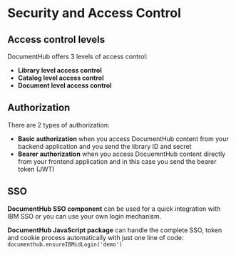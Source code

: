 # Security and Access Control

## Access control levels

DocumentHub offers 3 levels of access control:
- **Library level access control**
- **Catalog level access control**
- **Document level access control**


## Authorization

There are 2 types of authorization:
- **Basic authorization** when you access DocumentHub content from your backend application and you send the library ID and secret
- **Bearer authorization** when you access DocuemntHub content directly from your frontend application and in this case you send the bearer token (JWT)

## SSO

**DocumentHub SSO component** can be used for a quick integration with IBM SSO or you can use your own login mechanism.

**DocumentHub JavaScript package** can handle the complete SSO, token and cookie process automatically with just one line of code: ```documenthub.ensureIBMidLogin('demo')```

